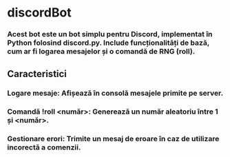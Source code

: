 # discordBot
### Acest bot este un bot simplu pentru Discord, implementat în Python folosind discord.py. Include funcționalități de bază, cum ar fi logarea mesajelor și o comandă de RNG (roll).

## Caracteristici
### Logare mesaje: Afișează în consolă mesajele primite pe server.
### Comandă !roll <număr>: Generează un număr aleatoriu între 1 și <număr>.
### Gestionare erori: Trimite un mesaj de eroare în caz de utilizare incorectă a comenzii.
